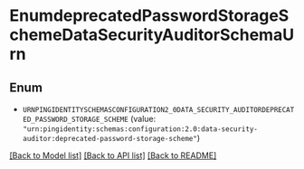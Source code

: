 # EnumdeprecatedPasswordStorageSchemeDataSecurityAuditorSchemaUrn

## Enum


* `URNPINGIDENTITYSCHEMASCONFIGURATION2_0DATA_SECURITY_AUDITORDEPRECATED_PASSWORD_STORAGE_SCHEME` (value: `"urn:pingidentity:schemas:configuration:2.0:data-security-auditor:deprecated-password-storage-scheme"`)


[[Back to Model list]](../README.md#documentation-for-models) [[Back to API list]](../README.md#documentation-for-api-endpoints) [[Back to README]](../README.md)


